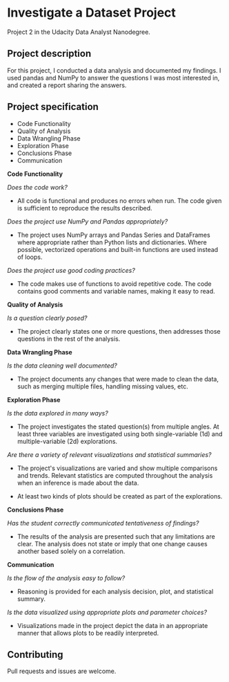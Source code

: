 # Investigate a Dataset Project

Project 2 in the Udacity Data Analyst Nanodegree.

## Project description

For this project, I conducted a data analysis and documented my findings. I used pandas and NumPy to answer the questions I was most interested in, and created a report sharing the answers. 

## Project specification

- Code Functionality
- Quality of Analysis
- Data Wrangling Phase
- Exploration Phase
- Conclusions Phase
- Communication

**Code Functionality**

*Does the code work?*

- All code is functional and produces no errors when run. The code given is sufficient to reproduce the results described.

*Does the project use NumPy and Pandas appropriately?*

- The project uses NumPy arrays and Pandas Series and DataFrames where appropriate rather than Python lists and dictionaries. Where possible, vectorized operations and built-in functions are used instead of loops.

*Does the project use good coding practices?*

- The code makes use of functions to avoid repetitive code. The code contains good comments and variable names, making it easy to read.

**Quality of Analysis**

*Is a question clearly posed?*

- The project clearly states one or more questions, then addresses those questions in the rest of the analysis.

**Data Wrangling Phase**

*Is the data cleaning well documented?*

- The project documents any changes that were made to clean the data, such as merging multiple files, handling missing values, etc.

**Exploration Phase**

*Is the data explored in many ways?*

- The project investigates the stated question(s) from multiple angles. At least three variables are investigated using both single-variable (1d) and multiple-variable (2d) explorations.

*Are there a variety of relevant visualizations and statistical summaries?*

- The project's visualizations are varied and show multiple comparisons and trends. Relevant statistics are computed throughout the analysis when an inference is made about the data.

- At least two kinds of plots should be created as part of the explorations.

**Conclusions Phase**

*Has the student correctly communicated tentativeness of findings?*

- The results of the analysis are presented such that any limitations are clear. The analysis does not state or imply that one change causes another based solely on a correlation.

**Communication**

*Is the flow of the analysis easy to follow?*

- Reasoning is provided for each analysis decision, plot, and statistical summary.

*Is the data visualized using appropriate plots and parameter choices?*

- Visualizations made in the project depict the data in an appropriate manner that allows plots to be readily interpreted.

## Contributing
Pull requests and issues are welcome.